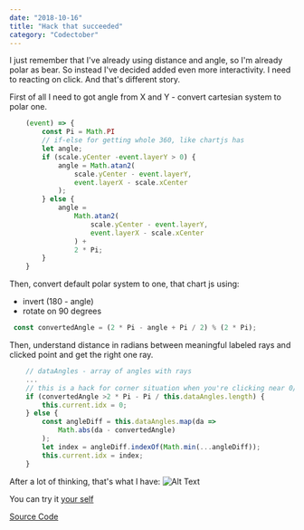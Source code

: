 ```yaml
---
date: "2018-10-16"
title: "Hack that succeeded"
category: "Codectober"
---
```


I just remember that I've already using distance and angle, so I'm already polar as bear.
So instead I've decided added even more interactivity.
I need to reacting on click. And that's different story.

First of all I need to got angle from X and Y - convert cartesian system to polar one.
```javascript
    (event) => {
        const Pi = Math.PI
        // if-else for getting whole 360, like chartjs has
        let angle;
        if (scale.yCenter -event.layerY > 0) {
            angle = Math.atan2(
                scale.yCenter - event.layerY,
                event.layerX - scale.xCenter
            );
        } else {
            angle =
                Math.atan2(
                    scale.yCenter - event.layerY,
                    event.layerX - scale.xCenter
                ) +
                2 * Pi;
        }
    }
```

Then, convert default polar system to one, that chart js using: 
 - invert (180 - angle)
 - rotate on 90 degrees

```javascript
 const convertedAngle = (2 * Pi - angle + Pi / 2) % (2 * Pi);
```

Then, understand distance in radians between meaningful labeled rays and clicked point and get the right one ray.

```javascript
    // dataAngles - array of angles with rays
    ...
    // this is a hack for corner situation when you're clicking near 0/360 turnover
    if (convertedAngle >2 * Pi - Pi / this.dataAngles.length) {
        this.current.idx = 0;
    } else {
        const angleDiff = this.dataAngles.map(da =>
            Math.abs(da - convertedAngle)
        );
        let index = angleDiff.indexOf(Math.min(...angleDiff));
        this.current.idx = index;
    }

```

After a lot of thinking, that's what I have:
![Alt Text](./coffewheel_cool.gif)

You can try it [your self](https://quizzical-booth-f1b4dd.netlify.com/)

[Source Code](https://github.com/dmitrybirin/coffee-vueel)